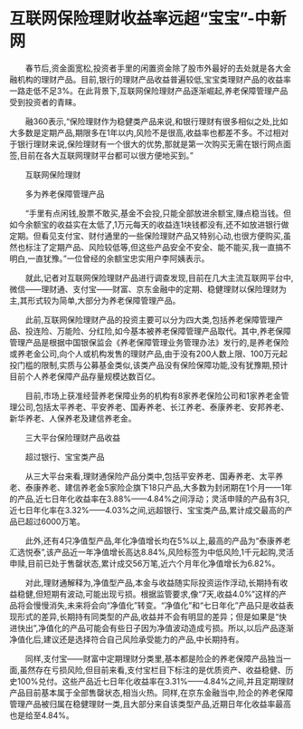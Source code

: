 # 互联网保险理财收益率远超“宝宝”-中新网

　　春节后,资金面宽松,投资者手里的闲置资金除了股市外最好的去处就是各大金融机构的理财产品。目前,银行的理财产品收益普遍较低,宝宝类理财产品的收益率一路走低不足3%。在此背景下,互联网保险理财产品逐渐崛起,养老保障管理产品受到投资者的青睐。

　　融360表示,“保险理财作为稳健类产品来说,和银行理财有很多相似之处,比如大多数是定期产品,期限多在1年以内,风险不是很高,收益率也都差不多。不过相对于银行理财来说,保险理财有一个很大的优势,那就是第一次购买无需在银行网点面签,目前在各大互联网理财平台都可以很方便地买到。”

　　互联网保险理财

　　多为养老保障管理产品

　　“手里有点闲钱,股票不敢买,基金不会投,只能全部放进余额宝,赚点稳当钱。但如今余额宝的收益实在太低了,1万元每天的收益连1块钱都没有,还不如放进银行做定期。但看见支付宝、财付通里的一些保险理财产品又特别心动,也很方便购买,虽然也标注了定期产品、风险较低等,但这些产品安全不安全、能不能买,我一直搞不明白,一直犹豫。”一位曾经的余额宝忠实用户李阿姨表示。

　　就此,记者对互联网保险理财产品进行调查发现,目前在几大主流互联网平台中,微信——理财通、支付宝——财富、京东金融中的定期、稳健理财以保险理财为主,其形式较为简单,大部分为养老保障管理产品。

　　此前,互联网保险理财产品的投资主要可以分为四大类,包括养老保障管理产品、投连险、万能险、分红险,如今基本被养老保障管理产品取代。其中,养老保障管理产品是根据中国银保监会《养老保障管理业务管理办法》发行的,是养老保险或养老金公司,向个人或机构发售的理财产品,由于没有200人数上限、100万元起投门槛的限制,实质与公募基金类似,该类产品没有保险保障功能,没有犹豫期,预计目前个人养老保障产品存量规模达数百亿。

　　目前,市场上获准经营养老保障业务的机构有8家养老保险公司和1家养老金管理公司,包括太平养老、平安养老、国寿养老、长江养老、泰康养老、安邦养老、新华养老、人保养老及建信养老金。

　　三大平台保险理财产品收益

　　超过银行、宝宝类产品

　　从三大平台来看,理财通保险产品分类中,包括平安养老、国寿养老、太平养老、泰康养老、建信养老金5家险企旗下18只产品,大多数为封闭期在1个月——1年的产品,近七日年化收益率在3.88%——4.84%之间浮动；灵活申赎的产品有3只,近七日年化率在3.32%——4.03%之间,远超银行、宝宝类产品,累计成交最高的产品已超过6000万笔。

　　此外,还有4只净值型产品,年化净值增长均在5%以上,最高的产品为“泰康养老汇选悦泰”,该产品近一年净值增长高达8.84%,风险标签为中低风险,1千元起购,灵活申赎,目前已处于售罄状态,累计成交56万笔,近六个月年化净值增长为6.82%。

　　对此,理财通解释为,净值型产品,本金与收益随实际投资运作浮动,长期持有收益稳健,但短期有波动,可能出现亏损。根据监管要求,像“7天,收益4.0%”这样的产品将会慢慢消失,未来将会向“净值化”转变。“净值化”和“七日年化”产品只是收益表现形式的差异,长期持有同类型的产品,收益并不会有明显的差异；但是如果是“快进快出”,净值化的产品可能会有些日子因为净值波动造成亏损。所以,以后产品逐渐净值化后,建议还是选择符合自己风险承受能力的产品,中长期持有。

　　同样,支付宝——财富中定期理财分类里,基本都是险企的养老保障产品独当一面,虽然存在亏损风险,但目前来看,支付宝栏目下标注的是优质资产、收益稳健、历史100%兑付。这些产品近七日年化收益率在3.31%——4.84%之间,并且定期理财产品目前基本属于全部售罄状态,相当火热。同样,在京东金融当中,险企的养老保障管理产品被归属在稳健理财一类,且大部分来自该类型产品,近期日年化收益率最高也是给至4.84%。
